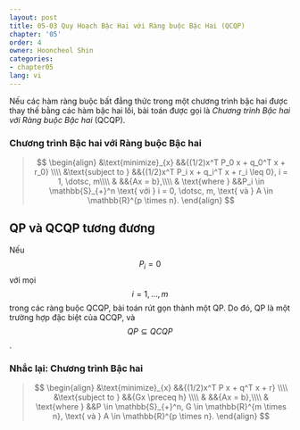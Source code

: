 ```yaml
---
layout: post
title: 05-03 Quy Hoạch Bậc Hai với Ràng buộc Bậc Hai (QCQP)
chapter: '05'
order: 4
owner: Hooncheol Shin
categories:
- chapter05
lang: vi
---
```


Nếu các hàm ràng buộc bất đẳng thức trong một chương trình bậc hai được thay thế bằng các hàm bậc hai lồi, bài toán được gọi là *Chương trình Bậc hai với Ràng buộc Bậc hai* (QCQP).

### Chương trình Bậc hai với Ràng buộc Bậc hai
>$$
>\begin{align}
>    &\text{minimize}_{x} &&{(1/2)x^T P_0 x + q_0^T x + r_0} \\\\
>    &\text{subject to } &&{(1/2)x^T P_i x + q_i^T x + r_i \leq 0}, i = 1, \dotsc, m\\\\
>    & &&{Ax = b},\\\\
>    & \text{where } &&P_i \in \mathbb{S}_{+}^n \text{ với } i = 0, \dotsc, m, \text{ và } A \in \mathbb{R}^{p \times n}.
>\end{align} $$

## QP và QCQP tương đương
Nếu $$P_i = 0$$ với mọi $$i = 1, \dotsc, m$$ trong các ràng buộc QCQP, bài toán rút gọn thành một QP. Do đó, QP là một trường hợp đặc biệt của QCQP, và $$QP \subseteq QCQP$$.

### Nhắc lại: Chương trình Bậc hai
>$$
>\begin{align}
>    &\text{minimize}_{x} &&{(1/2)x^T P x + q^T x + r} \\\\
>    &\text{subject to } &&{Gx \preceq h} \\\\
>    & &&{Ax = b},\\\\
>    & \text{where } &&P \in \mathbb{S}_{+}^n, G \in \mathbb{R}^{m \times n}, \text{ và } A \in \mathbb{R}^{p \times n}.
>\end{align} $$